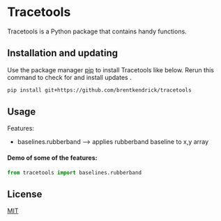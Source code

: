 # Tracetools

Tracetools is a Python package that contains handy functions.

## Installation and updating

Use the package manager [pip](https://pip.pypa.io/en/stable/) to install Tracetools like below.
Rerun this command to check for and install updates .

```bash
pip install git+https://github.com/brentkendrick/tracetools
```

## Usage

Features:

- baselines.rubberband --> applies rubberband baseline to x,y array

#### Demo of some of the features:

```python
from tracetools import baselines.rubberband

```

## License

[MIT](https://choosealicense.com/licenses/mit/)
